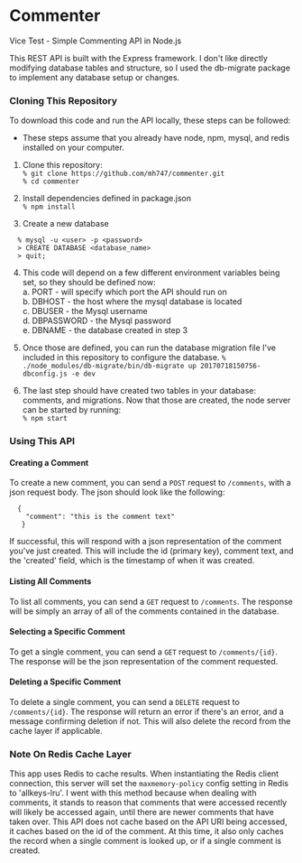 # Commenter
Vice Test - Simple Commenting API in Node.js

This REST API is built with the Express framework. I don't like directly modifying database tables and structure, so I used the db-migrate package to implement any database setup or changes.

### Cloning This Repository
To download this code and run the API locally, these steps can be followed:
* These steps assume that you already have node, npm, mysql, and redis installed on your computer.

1. Clone this repository:  
  ` % git clone https://github.com/mh747/commenter.git `  
  ` % cd commenter `

2. Install dependencies defined in package.json  
  ` % npm install `

3. Create a new database
  ```
    % mysql -u <user> -p <password>
    > CREATE DATABASE <database_name>
    > quit;
  ```  
4. This code will depend on a few different environment variables being set, so they should be defined now:  
  a. PORT - will specify which port the API should run on  
  b. DBHOST - the host where the mysql database is located  
  c. DBUSER - the Mysql username  
  d. DBPASSWORD - the Mysql password  
  e. DBNAME - the database created in step 3  
  
5. Once those are defined, you can run the database migration file I've included in this repository to configure the database.
  ` % ./node_modules/db-migrate/bin/db-migrate up 20170718150756-dbconfig.js -e dev `
  
6. The last step should have created two tables in your database: comments, and migrations. Now that those are created, the node server can be started by running:  
  ` % npm start `
  
### Using This API

#### Creating a Comment
To create a new comment, you can send a ` POST ` request to ` /comments `, with a json request body. The json should look like the following:  
```
  {
    "comment": "this is the comment text"
   }
```

If successful, this will respond with a json representation of the comment you've just created. This will include the id (primary key), comment text, and the 'created' field, which is the timestamp of when it was created.

#### Listing All Comments
To list all comments, you can send a ` GET ` request to ` /comments `. The response will be simply an array of all of the comments contained in the database.

#### Selecting a Specific Comment
To get a single comment, you can send a ` GET ` request to ` /comments/{id} `. The response will be the json representation of the comment requested.

#### Deleting a Specific Comment
To delete a single comment, you can send a ` DELETE ` request to ` /comments/{id} `. The response will return an error if there's an error, and a message confirming deletion if not. This will also delete the record from the cache layer if applicable.

### Note On Redis Cache Layer
This app uses Redis to cache results. When instantiating the Redis client connection, this server will set the ` maxmemory-policy ` config setting in Redis to 'allkeys-lru'. I went with this method because when dealing with comments, it stands to reason that comments that were accessed recently will likely be accessed again, until there are newer comments that have taken over. This API does not cache based on the API URI being accessed, it caches based on the id of the comment. At this time, it also only caches the record when a single comment is looked up, or if a single comment is created. 

